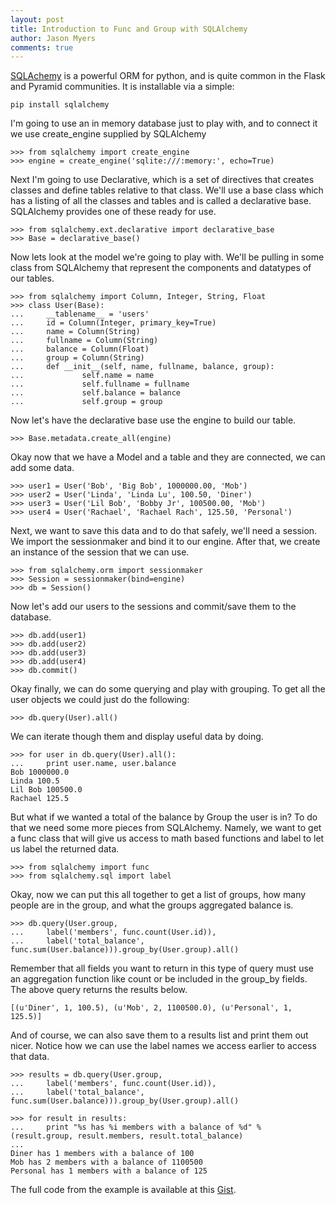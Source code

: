 ```yaml
---
layout: post
title: Introduction to Func and Group with SQLAlchemy
author: Jason Myers
comments: true
---
```



[SQLAchemy](http://www.sqlalchemy.org/) is a powerful ORM for python, and is 
quite common in the Flask and Pyramid communities.  It is installable via a simple:

    pip install sqlalchemy

I'm going to use an in memory database just to play with, and to connect it we use 
create_engine supplied by SQLAlchemy

    >>> from sqlalchemy import create_engine
    >>> engine = create_engine('sqlite:///:memory:', echo=True)

Next I'm going to use Declarative, which is a set of directives that creates
classes and define tables relative to that class.  We'll use a base class which
has a listing of all the classes and tables and is called a declarative base. 
SQLAlchemy provides one of these ready for use.

    >>> from sqlalchemy.ext.declarative import declarative_base
    >>> Base = declarative_base()

Now lets look at the model we're going to play with. We'll be pulling in some
class from SQLAlchemy that represent the components and datatypes of our tables.

    >>> from sqlalchemy import Column, Integer, String, Float
    >>> class User(Base): 
    ...     __tablename__ = 'users'   
    ...     id = Column(Integer, primary_key=True)
    ...     name = Column(String)
    ...     fullname = Column(String)
    ...     balance = Column(Float)
    ...     group = Column(String)
    ...     def __init__(self, name, fullname, balance, group):
    ...             self.name = name
    ...             self.fullname = fullname
    ...             self.balance = balance
    ...             self.group = group

Now let's have the declarative base use the engine to build our table.

    >>> Base.metadata.create_all(engine)

Okay now that we have a Model and a table and they are connected, we can add
some data.  

    >>> user1 = User('Bob', 'Big Bob', 1000000.00, 'Mob')
    >>> user2 = User('Linda', 'Linda Lu', 100.50, 'Diner')
    >>> user3 = User('Lil Bob', 'Bobby Jr', 100500.00, 'Mob')
    >>> user4 = User('Rachael', 'Rachael Rach', 125.50, 'Personal')

Next, we want to save this data and to do that safely, we'll need a session.  We 
import the sessionmaker and bind it to our engine.  After that, we create an 
instance of the session that we can use.

    >>> from sqlalchemy.orm import sessionmaker
    >>> Session = sessionmaker(bind=engine)
    >>> db = Session()

Now let's add our users to the sessions and commit/save them to the database.

    >>> db.add(user1)
    >>> db.add(user2)
    >>> db.add(user3)
    >>> db.add(user4)
    >>> db.commit()

Okay finally, we can do some querying and play with grouping. To get all the user 
objects we could just do the following:

    >>> db.query(User).all()

We can iterate though them and display useful data by doing.

    >>> for user in db.query(User).all():
    ...     print user.name, user.balance
    Bob 1000000.0
    Linda 100.5
    Lil Bob 100500.0
    Rachael 125.5

But what if we wanted a total of the balance by Group the user is in?  To do that we
need some more pieces from SQLAlchemy.  Namely, we want to get a func class that will
give us access to math based functions and label to let us label the returned data.

    >>> from sqlalchemy import func
    >>> from sqlalchemy.sql import label

Okay, now we can put this all together to get a list of groups, how many people are 
in the group, and what the groups aggregated balance is.

    >>> db.query(User.group,
    ...     label('members', func.count(User.id)),
    ...     label('total_balance', func.sum(User.balance))).group_by(User.group).all()
    
Remember that all fields you want to return in this type of query must use an aggregation 
function like count or be included in the group_by fields.  The above query returns the 
results below.

    [(u'Diner', 1, 100.5), (u'Mob', 2, 1100500.0), (u'Personal', 1, 125.5)]
    
And of course, we can also save them to a results list and print them out nicer.  Notice how 
we can use the label names we access earlier to access that data.

    >>> results = db.query(User.group,
    ...     label('members', func.count(User.id)),
    ...     label('total_balance', func.sum(User.balance))).group_by(User.group).all()

    >>> for result in results:
    ...     print "%s has %i members with a balance of %d" % (result.group, result.members, result.total_balance)
    ... 
    Diner has 1 members with a balance of 100
    Mob has 2 members with a balance of 1100500
    Personal has 1 members with a balance of 125

The full code from the example is available at this [Gist](https://gist.github.com/jasonamyers/4960262).
